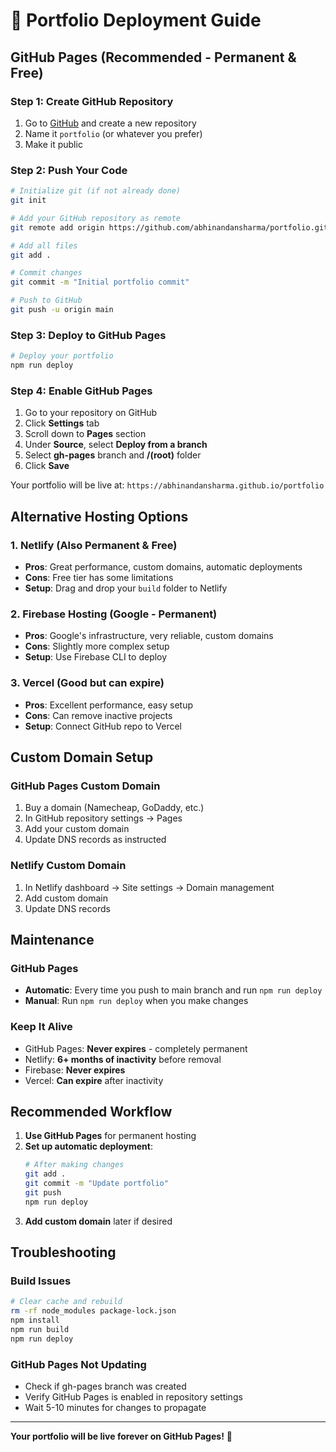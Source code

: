 # 🚀 Portfolio Deployment Guide

## GitHub Pages (Recommended - Permanent & Free)

### Step 1: Create GitHub Repository
1. Go to [GitHub](https://github.com) and create a new repository
2. Name it `portfolio` (or whatever you prefer)
3. Make it public

### Step 2: Push Your Code
```bash
# Initialize git (if not already done)
git init

# Add your GitHub repository as remote
git remote add origin https://github.com/abhinandansharma/portfolio.git

# Add all files
git add .

# Commit changes
git commit -m "Initial portfolio commit"

# Push to GitHub
git push -u origin main
```

### Step 3: Deploy to GitHub Pages
```bash
# Deploy your portfolio
npm run deploy
```

### Step 4: Enable GitHub Pages
1. Go to your repository on GitHub
2. Click **Settings** tab
3. Scroll down to **Pages** section
4. Under **Source**, select **Deploy from a branch**
5. Select **gh-pages** branch and **/(root)** folder
6. Click **Save**

Your portfolio will be live at: `https://abhinandansharma.github.io/portfolio`

## Alternative Hosting Options

### 1. Netlify (Also Permanent & Free)
- **Pros**: Great performance, custom domains, automatic deployments
- **Cons**: Free tier has some limitations
- **Setup**: Drag and drop your `build` folder to Netlify

### 2. Firebase Hosting (Google - Permanent)
- **Pros**: Google's infrastructure, very reliable, custom domains
- **Cons**: Slightly more complex setup
- **Setup**: Use Firebase CLI to deploy

### 3. Vercel (Good but can expire)
- **Pros**: Excellent performance, easy setup
- **Cons**: Can remove inactive projects
- **Setup**: Connect GitHub repo to Vercel

## Custom Domain Setup

### GitHub Pages Custom Domain
1. Buy a domain (Namecheap, GoDaddy, etc.)
2. In GitHub repository settings → Pages
3. Add your custom domain
4. Update DNS records as instructed

### Netlify Custom Domain
1. In Netlify dashboard → Site settings → Domain management
2. Add custom domain
3. Update DNS records

## Maintenance

### GitHub Pages
- **Automatic**: Every time you push to main branch and run `npm run deploy`
- **Manual**: Run `npm run deploy` when you make changes

### Keep It Alive
- GitHub Pages: **Never expires** - completely permanent
- Netlify: **6+ months of inactivity** before removal
- Firebase: **Never expires**
- Vercel: **Can expire** after inactivity

## Recommended Workflow

1. **Use GitHub Pages** for permanent hosting
2. **Set up automatic deployment**:
   ```bash
   # After making changes
   git add .
   git commit -m "Update portfolio"
   git push
   npm run deploy
   ```
3. **Add custom domain** later if desired

## Troubleshooting

### Build Issues
```bash
# Clear cache and rebuild
rm -rf node_modules package-lock.json
npm install
npm run build
npm run deploy
```

### GitHub Pages Not Updating
- Check if gh-pages branch was created
- Verify GitHub Pages is enabled in repository settings
- Wait 5-10 minutes for changes to propagate

---

**Your portfolio will be live forever on GitHub Pages!** 🎉 